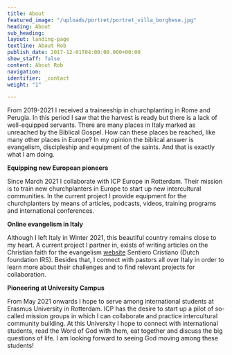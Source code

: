 ```yaml
---
title: About
featured_image: "/uploads/portret/portret_villa_borghese.jpg"
heading: About
sub_heading: 
layout: landing-page
textline: About Rob
publish_date: 2017-12-01T04:00:00.000+00:00
show_staff: false
content: About Rob
navigation: 
identifier: _contact
weight: "1"

---
```

From 2019-2021 I received a traineeship in churchplanting in Rome and Perugia. In this period I saw that the harvest is ready but there is a lack of well-equipped servants. There are many places in Italy marked as unreached by the Biblical Gospel. How can these places be reached, like many other places in Europe? In my opinion the biblical answer is evangelism, discipleship and equipment of the saints. And that is exactly what I am doing.

**Equipping new European pioneers**

Since March 2021 I collaborate with ICP Europe in Rotterdam. Their mission is to train new churchplanters in Europe to start up new intercultural communities. In the current project I provide equipment for the churchplanters by means of articles, podcasts, videos, training programs and international conferences.

**Online evangelism in Italy**

Although I left Italy in Winter 2021, this beautiful country remains close to my heart. A current project I partner in, exists of writing articles on the Christian faith for the evangelism [website](https://www.sentiero-cristiano.it/ "IRS") Sentiero Cristiano (Dutch foundation IRS). Besides that, I connect with pastors all over Italy in order to learn more about their challenges and to find relevant projects for collaboration.

**Pioneering at University Campus**

From May 2021 onwards I hope to serve among international students at Erasmus University in Rotterdam. ICP has the desire to start up a pilot of so-called mission groups in which I can collaborate and practice intercultural community building. At this University I hope to connect with international students, read the Word of God with them, eat together and discuss the big questions of life. I am looking forward to seeing God moving among these students!